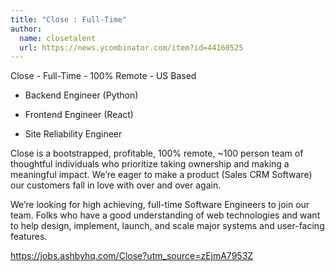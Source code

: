 ```yaml
---
title: "Close : Full-Time"
author:
  name: closetalent
  url: https://news.ycombinator.com/item?id=44160525
---
```

Close - Full-Time - 100% Remote - US Based

* Backend Engineer (Python)

* Frontend Engineer (React)

* Site Reliability Engineer

Close is a bootstrapped, profitable, 100% remote, ~100 person team of thoughtful individuals who prioritize taking ownership and making a meaningful impact. We’re eager to make a product (Sales CRM Software) our customers fall in love with over and over again.

We’re looking for high achieving, full-time Software Engineers to join our team. Folks who have a good understanding of web technologies and want to help design, implement, launch, and scale major systems and user-facing features.

<a href="https:&#x2F;&#x2F;jobs.ashbyhq.com&#x2F;Close?utm_source=zEjmA7953Z" rel="nofollow">https:&#x2F;&#x2F;jobs.ashbyhq.com&#x2F;Close?utm_source=zEjmA7953Z</a>
<JobApplication />
